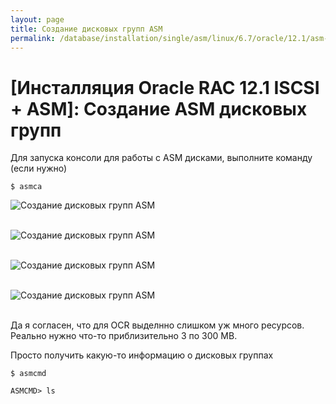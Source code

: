 ```yaml
---
layout: page
title: Создание дисковых групп ASM
permalink: /database/installation/single/asm/linux/6.7/oracle/12.1/asm-disk-groups-creation/
---
```


# [Инсталляция Oracle RAC 12.1 ISCSI + ASM]: Создание ASM дисковых групп



Для запуска консоли для работы с ASM дисками, выполните команду (если нужно)

	$ asmca


<img src="https://img.oracledba.net/images/docs/01-oracle-database/02-installation/03-oracle-database-installation/02-distributed/02-rac/linux/6.7/oracle/12.1/02-iscsi-asm/02-asm-disks-group-creation/asm-disks-group-creation_01.png" border="0" alt="Создание дисковых групп ASM"><br/><br/>

<img src="https://img.oracledba.net/images/docs/01-oracle-database/02-installation/03-oracle-database-installation/02-distributed/02-rac/linux/6.7/oracle/12.1/02-iscsi-asm/02-asm-disks-group-creation/asm-disks-group-creation_02.png" border="0" alt="Создание дисковых групп ASM"><br/><br/>


<img src="https://img.oracledba.net/images/docs/01-oracle-database/02-installation/03-oracle-database-installation/02-distributed/02-rac/linux/6.7/oracle/12.1/02-iscsi-asm/02-asm-disks-group-creation/asm-disks-group-creation_03.png" border="0" alt="Создание дисковых групп ASM"><br/><br/>


<img src="https://img.oracledba.net/images/docs/01-oracle-database/02-installation/03-oracle-database-installation/02-distributed/02-rac/linux/6.7/oracle/12.1/02-iscsi-asm/02-asm-disks-group-creation/asm-disks-group-creation_04.png" border="0" alt="Создание дисковых групп ASM"><br/><br/>



Да я согласен, что для OCR выделнно слишком уж много ресурсов. Реально нужно что-то приблизительно 3 по 300 MB.


Просто получить какую-то информацию о дисковых группах

	$ asmcmd

	ASMCMD> ls
